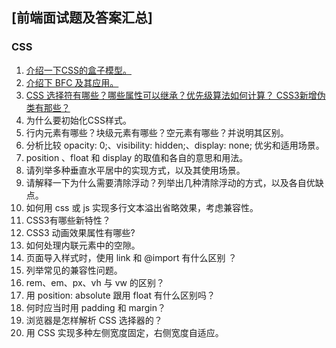 ## [前端面试题及答案汇总]

### CSS

1. [介绍一下CSS的盒子模型。](https://github.com/janessasmith/frontend-interview-questions/issues/1)
2. [介绍下 BFC 及其应用。](https://github.com/janessasmith/frontend-interview-questions/issues/2)
3. [CSS 选择符有哪些？哪些属性可以继承？优先级算法如何计算？ CSS3新增伪类有那些？](https://github.com/janessasmith/frontend-interview-questions/issues/3)
4. 为什么要初始化CSS样式。
5. 行内元素有哪些？块级元素有哪些？空元素有哪些？并说明其区别。
6. 分析比较 opacity: 0;、visibility: hidden;、display: none; 优劣和适用场景。
7. position 、float 和 display 的取值和各自的意思和用法。
8. 请列举多种垂直水平居中的实现方式，以及其使用场景。
9. 请解释一下为什么需要清除浮动？列举出几种清除浮动的方式，以及各自优缺点。
10. 如何用 css 或 js 实现多行文本溢出省略效果，考虑兼容性。
11. CSS3有哪些新特性？
12. CSS3 动画效果属性有哪些?
13. 如何处理内联元素中的空隙。
14. 页面导入样式时，使用 link 和 @import 有什么区别 ？
15. 列举常见的兼容性问题。
16. rem、em、px、vh 与 vw 的区别？
17. 用 position: absolute 跟用 float 有什么区别吗？
18. 何时应当时用 padding 和 margin？
19. 浏览器是怎样解析 CSS 选择器的？
20. 用 CSS 实现多种左侧宽度固定，右侧宽度自适应。